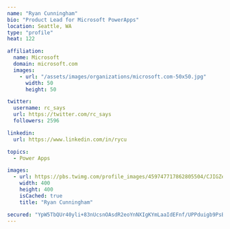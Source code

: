 ```yaml
---
name: "Ryan Cunningham"
bio: "Product Lead for Microsoft PowerApps"
location: Seattle, WA
type: "profile"
heat: 122

affiliation:
  name: Microsoft
  domain: microsoft.com
  images:
    - url: "/assets/images/organizations/microsoft.com-50x50.jpg"
      width: 50
      height: 50

twitter:
  username: rc_says
  url: https://twitter.com/rc_says
  followers: 2596

linkedin:
  url: https://www.linkedin.com/in/rycu

topics:
  - Power Apps

images:
  - url: https://pbs.twimg.com/profile_images/459747717862805504/CJIGZejd_400x400.png
    width: 400
    height: 400
    isCached: true
    title: "Ryan Cunningham"

secured: "YpW5TbQUr40yli+83nUcsnOAsdR2eoYnNXIgKYmLaaIdEFnf/UPPduigb9PsBlibGPTNXIR1DhZMriiRdJuE7ryR6/u/hIp9ELirgEuxBdGSICnAAOXd9ALKSqGaca/NcHSJeJ/731jTTx4Fjd/E2CwSrtWVhwuBl5F1/U5m6zRIqnfilIq0u4TF3TdLYEQ1AqTH4ZYarneZX2HccOYIIpMd3vUNvxrgTtUriP7Gmt10p8jBp3bIw3LwfrBqe662c+AqafRLPJWN4/zgkY37Hcx73WCpRL+tjmHTz9mbkVQJNZIkPUMP+hb3lWlDhniUTi0t7MgJl8QRFUSNal5qc7oE9sBW9SdC1jJjnhdWFV1zyhos8kMZJYe+MrsmqRK3/LZZRUEuabGCLarGWaUyXEqk8sak6gtYp3WDrhluTG8=;yvbPr4w9zIGb0iXFtdBCFw=="
---
```


